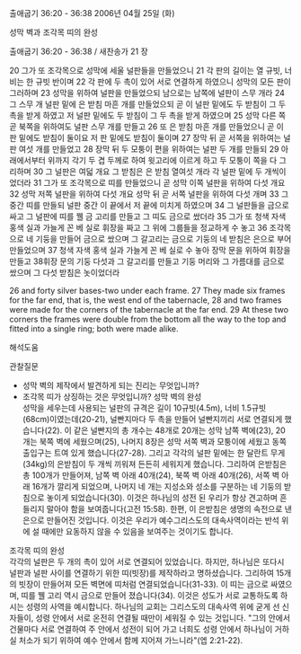 출애굽기 36:20 - 36:38 
2006년 04월 25일 (화)

성막 벽과 조각목 띠의 완성



출애굽기 36:20 - 36:38 / 새찬송가 21 장


20 그가 또 조각목으로 성막에 세울 널판들을 만들었으니 21 각 판의 길이는 열 규빗, 너비는 한 규빗 반이며 22 각 판에 두 촉이 있어 서로 연결하게 하였으니 성막의 모든 판이 그러하며 23 성막을 위하여 널판을 만들었으되 남으로는 남쪽에 널판이 스무 개라 24 그 스무 개 널판 밑에 은 받침 마흔 개를 만들었으되 곧 이 널판 밑에도 두 받침이 그 두 촉을 받게 하였고 저 널판 밑에도 두 받침이 그 두 촉을 받게 하였으며 25 성막 다른 쪽 곧 북쪽을 위하여도 널판 스무 개를 만들고 26 또 은 받침 마흔 개를 만들었으니 곧 이 판 밑에도 받침이 둘이요 저 판 밑에도 받침이 둘이며 27 장막 뒤 곧 서쪽을 위하여는 널판 여섯 개를 만들었고 28 장막 뒤 두 모퉁이 편을 위하여는 널판 두 개를 만들되 29 아래에서부터 위까지 각기 두 겹 두께로 하여 윗고리에 이르게 하고 두 모퉁이 쪽을 다 그리하며 30 그 널판은 여덟 개요 그 받침은 은 받침 열여섯 개라 각 널판 밑에 두 개씩이었더라 31 그가 또 조각목으로 띠를 만들었으니 곧 성막 이쪽 널판을 위하여 다섯 개요 32 성막 저쪽 널판을 위하여 다섯 개요 성막 뒤 곧 서쪽 널판을 위하여 다섯 개며 33 그 중간 띠를 만들되 널판 중간 이 끝에서 저 끝에 미치게 하였으며 34 그 널판들을 금으로 싸고 그 널판에 띠를 꿸 금 고리를 만들고 그 띠도 금으로 쌌더라 35 그가 또 청색 자색 홍색 실과 가늘게 꼰 베 실로 휘장을 짜고 그 위에 그룹들을 정교하게 수 놓고 36 조각목으로 네 기둥을 만들어 금으로 쌌으며 그 갈고리는 금으로 기둥의 네 받침은 은으로 부어 만들었으며 37 청색 자색 홍색 실과 가늘게 꼰 베 실로 수 놓아 장막 문을 위하여 휘장을 만들고 38휘장 문의 기둥 다섯과 그 갈고리를 만들고 기둥 머리와 그 가름대를 금으로 쌌으며 그 다섯 받침은 놋이었더라 

26  and forty silver bases-two under each frame. 27  They made six frames for the far end, that is, the west end of the tabernacle, 28  and two frames were made for the corners of the tabernacle at the far end. 29  At these two corners the frames were double from the bottom all the way to the top and fitted into a single ring; both were made alike.

해석도움





관찰질문
- 성막 벽의 제작에서 발견하게 되는 진리는 무엇입니까?  
- 조각목 띠가 상징하는 것은 무엇입니까?
성막 벽의 완성  
성막을 세우는데 사용되는 널판의 규격은 길이 10규빗(4.5m), 너비 1.5규빗(68cm)이였는데(20-21), 널빤지마다 두 촉을 만들어 널빤지끼리 서로 연결되게 했습니다(22). 이 같은 널빤지의 총 개수는 48개로 20개는 성막 남쪽 벽에(23), 20개는 북쪽 벽에 세웠으며(25), 나머지 8장은 성막 서쪽 벽과 모퉁이에 세웠고 동쪽 출입구는 트여 있게 했습니다(27-28). 그리고 각각의 널판 밑에는 한 달란트 무게(34kg)의 은받침이 두 개씩 끼워져 든든히 세워지게 했습니다. 그리하여 은받침은 총 100개가 만들어져, 남쪽 벽 아래 40개(24), 북쪽 벽 아래 40개(26), 서쪽 벽 아래 16개가 깔리게 되었으며, 나머지 네 개는 지성소와 성소를 구분하는 네 기둥의 받침으로 놓이게 되었습니다(30). 이것은 하나님의 성전 된 우리가 항상 견고하며 흔들리지 말아야 함을 보여줍니다(고전 15:58). 한편, 이 은받침은 생명의 속전으로 낸 은으로 만들어진 것입니다. 이것은 우리가 예수그리스도의 대속사역이라는 반석 위에 설 때에만 요동하지 않을 수 있음을 보여주는 것이기도 합니다. 

조각목 띠의 완성  
각각의 널판은 두 개의 촉이 있어 서로 연결되어 있었습니다. 하지만, 하나님은 또다시 널판과 널판 사이를 연결하기 위한 띠(빗장)를 제작하라고 명하셨습니다. 그리하여 15개의 빗장이 만들어져 모든 벽면에 띠처럼 연결되었습니다(31-33). 이 띠는 금으로 싸였으며, 띠를 꿸 고리 역시 금으로 만들어 졌습니다(34). 이것은 성도가 서로 교통하도록 하시는 성령의 사역을 예시합니다. 하나님의 교회는 그리스도의 대속사역 위에 굳게 선 신자들이, 성령 안에서 서로 온전히 연결될 때만이 세워질 수 있는 것입니다. "그의 안에서 건물마다 서로 연결하여 주 안에서 성전이 되어 가고 너희도 성령 안에서 하나님이 거하실 처소가 되기 위하여 예수 안에서 함께 지어져 가느니라"(엡 2:21-22).